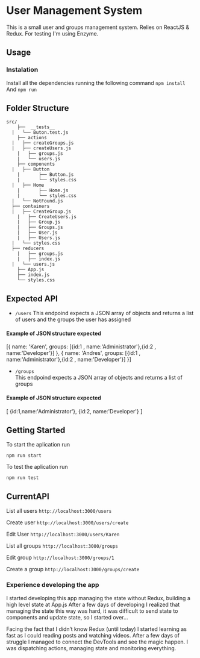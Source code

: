 # User Management System
This is a small user and groups management system.
Relies on ReactJS & Redux. For testing I'm using Enzyme.

## Usage
### Instalation
Install all the dependencies running the following command
` npm install `
And
` npm run `


## Folder Structure
```
src/
	├──  __tests__
  |	  └── Buton.test.js
	├── actions
  |   ├── createGroups.js
  |   ├── createUsers.js
	|   ├── groups.js
	|   └── users.js
	├── components
  |   ├── Button
	|		├── Button.js
	|		└── styles.css
  |   ├── Home
	|		├── Home.js
	|		└── styles.css
  |   └── NotFound.js
  ├── containers
  |   ├── CreateGroup.js
	|   ├── CreateUsers.js
	|   ├── Group.js
	|   ├── Groups.js
	|   ├── User.js
	|   ├── Users.js
  |   └── styles.css
  ├── reducers
	|   ├── groups.js
	|   ├── index.js
  |   └── users.js
	├── App.js
	├── index.js
	└── styles.css

```


## Expected API
* 	`/users`
This endpoind expects a JSON array of objects
and returns a list of users and the groups the user has assigned

#### Example of JSON structure expected
[{
  name: 'Karen',
  groups: [{id:1 , name:'Administrator'},{id:2 , name:'Developer'}]
}, {
  name: 'Andres',
  groups: [{id:1 , name:'Administrator'},{id:2 , name:'Developer'}]
}]

* `/groups`  
This endpoind expects a JSON array of objects
and returns a list of groups

#### Example of JSON structure expected
[
	{id:1,name:'Administrator'},
	{id:2, name:'Developer'}
]


## Getting Started
To start the aplication run

`npm run start`

To test the aplication run

`npm run test`


## CurrentAPI
List all users
` http://localhost:3000/users `

Create user
` http://localhost:3000/users/create `

Edit User
` http://localhost:3000/users/Karen `

List all groups
` http://localhost:3000/groups `

Edit group
` http://localhost:3000/groups/1 `

Create a group
` http://localhost:3000/groups/create `

### Experience developing the app
I started developing this app managing the state without Redux, building a high level state at App.js
After a few days of developing I realized that managing the state this way was hard, it was difficult to send state to components and update state, so I started over…

Facing the fact that I didn’t know Redux (until today) I started learning as fast as I could reading posts and watching videos.
After a few days of struggle I managed to connect the DevTools and see the magic happen. I was dispatching actions, managing state and monitoring everything.
